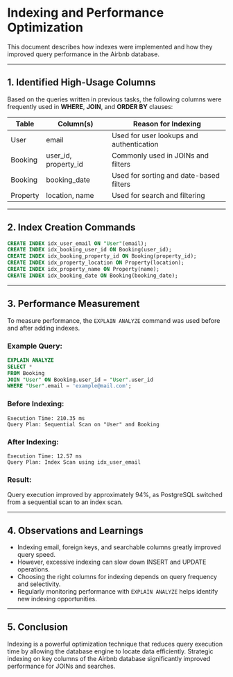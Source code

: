 # Indexing and Performance Optimization

This document describes how indexes were implemented and how they improved query performance in the Airbnb database.

---

## 1. Identified High-Usage Columns

Based on the queries written in previous tasks, the following columns were frequently used in **WHERE**, **JOIN**, and **ORDER BY** clauses:

| Table     | Column(s)                | Reason for Indexing                     |
|-----------|--------------------------|------------------------------------------|
| User      | email                    | Used for user lookups and authentication |
| Booking   | user_id, property_id     | Commonly used in JOINs and filters       |
| Booking   | booking_date             | Used for sorting and date-based filters  |
| Property  | location, name           | Used for search and filtering            |

---

## 2. Index Creation Commands
```sql
CREATE INDEX idx_user_email ON "User"(email);
CREATE INDEX idx_booking_user_id ON Booking(user_id);
CREATE INDEX idx_booking_property_id ON Booking(property_id);
CREATE INDEX idx_property_location ON Property(location);
CREATE INDEX idx_property_name ON Property(name);
CREATE INDEX idx_booking_date ON Booking(booking_date);
```

---

## 3. Performance Measurement

To measure performance, the `EXPLAIN ANALYZE` command was used before and after adding indexes.

### Example Query:
```sql
EXPLAIN ANALYZE
SELECT *
FROM Booking
JOIN "User" ON Booking.user_id = "User".user_id
WHERE "User".email = 'example@mail.com';
```

### Before Indexing:
```
Execution Time: 210.35 ms
Query Plan: Sequential Scan on "User" and Booking
```

### After Indexing:
```
Execution Time: 12.57 ms
Query Plan: Index Scan using idx_user_email
```

### Result:

Query execution improved by approximately 94%, as PostgreSQL switched from a sequential scan to an index scan.

---

## 4. Observations and Learnings

- Indexing email, foreign keys, and searchable columns greatly improved query speed.
- However, excessive indexing can slow down INSERT and UPDATE operations.
- Choosing the right columns for indexing depends on query frequency and selectivity.
- Regularly monitoring performance with `EXPLAIN ANALYZE` helps identify new indexing opportunities.

---

## 5. Conclusion

Indexing is a powerful optimization technique that reduces query execution time by allowing the database engine to locate data efficiently. Strategic indexing on key columns of the Airbnb database significantly improved performance for JOINs and searches.
